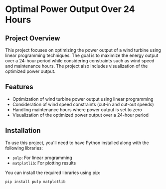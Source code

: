 # Optimal Power Output Over 24 Hours

## Project Overview

This project focuses on optimizing the power output of a wind turbine using linear programming techniques. The goal is to maximize the energy output over a 24-hour period while considering constraints such as wind speed and maintenance hours. The project also includes visualization of the optimized power output.

## Features

- Optimization of wind turbine power output using linear programming
- Consideration of wind speed constraints (cut-in and cut-out speeds)
- Handling maintenance hours where power output is set to zero
- Visualization of the optimized power output over a 24-hour period

## Installation

To use this project, you'll need to have Python installed along with the following libraries:

- `pulp`: For linear programming
- `matplotlib`: For plotting results

You can install the required libraries using pip:

```bash
pip install pulp matplotlib

